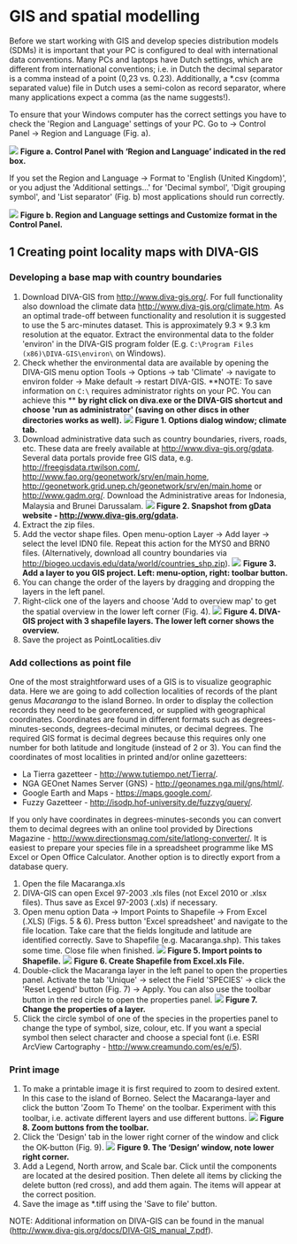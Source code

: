 GIS and spatial modelling
=========================
Before we start working with GIS and develop species distribution models (SDMs) it is important that your PC is configured to deal with 
international data conventions. Many PCs and laptops have Dutch settings, which are different from international conventions; i.e. in 
Dutch the decimal separator is a comma instead of a point (0,23 vs. 0.23). Additionally, a *.csv (comma separated value) file in Dutch 
uses a semi-colon as record separator, where many applications expect a comma (as the name suggests!).

To ensure that your Windows computer has the correct settings you have to check the 'Region and Language' settings of your PC. 
Go to → Control Panel → Region and Language (Fig. a).

![](fig_a.png)
**Figure a. Control Panel with ‘Region and Language’ indicated in the red box.**

If you set the Region and Language → Format to 'English (United Kingdom)', or you adjust the 'Additional settings...' for 'Decimal symbol', 
'Digit grouping symbol', and 'List separator' (Fig. b) most applications should run correctly.

![](fig_b.png)
**Figure b. Region and Language settings and Customize format in the Control Panel.**

1 Creating point locality maps with DIVA-GIS
----------------------------------------------
### Developing a base map with country boundaries

1. Download DIVA-GIS from http://www.diva-gis.org/. For full functionality also download the climate data http://www.diva-gis.org/climate.htm. 
   As an optimal trade-off between functionality and resolution it is suggested to use the 5 arc-minutes dataset. This is approximately 
   9.3 × 9.3 km resolution at the equator. Extract the environmental data to the folder 'environ' in the DIVA-GIS program folder 
   (E.g. `C:\Program Files (x86)\DIVA-GIS\environ\` on Windows).
2. Check whether the environmental data are available by opening the DIVA-GIS menu option Tools → Options → tab 'Climate' → navigate to environ 
   folder → Make default → restart DIVA-GIS. **NOTE: To save information on `C:\` requires administrator rights on your PC. You can achieve this **
   **by right click on diva.exe or the DIVA-GIS shortcut and choose 'run as administrator' (saving on other discs in other directories works as well).**
   ![](fig_1.png)
   **Figure 1. Options dialog window; climate tab.**
3. Download administrative data such as country boundaries, rivers, roads, etc. These data are freely available at http://www.diva-gis.org/gdata. 
   Several data portals provide free GIS data, e.g. http://freegisdata.rtwilson.com/, http://www.fao.org/geonetwork/srv/en/main.home, 
   http://geonetwork.grid.unep.ch/geonetwork/srv/en/main.home or http://www.gadm.org/. Download the Administrative areas for Indonesia, Malaysia and 
   Brunei Darussalam.
   ![](fig_2.png)
   **Figure 2. Snapshot from gData website - http://www.diva-gis.org/gdata.**
4. Extract the zip files.
5. Add the vector shape files. Open menu-option Layer → Add layer → select the level IDN0 file. Repeat this action for the MYS0 and BRN0 files. 
   (Alternatively, download all country boundaries via http://biogeo.ucdavis.edu/data/world/countries_shp.zip).
   ![](fig_3.png)
   **Figure 3. Add a layer to you GIS project. Left: menu-option, right: toolbar button.**
6. You can change the order of the layers by dragging and dropping the layers in the left panel. 
7. Right-click one of the layers and choose 'Add to overview map' to get the spatial overview in the lower left corner (Fig. 4).
   ![](fig_4.png)
   **Figure 4. DIVA-GIS project with 3 shapefile layers. The lower left corner shows the overview.**
8. Save the project as PointLocalities.div

### Add collections as point file

One of the most straightforward uses of a GIS is to visualize geographic data. Here we are going to add collection localities of records of the plant 
genus _Macaranga_ to the island Borneo. In order to display the collection records they need to be georeferenced, or supplied with geographical 
coordinates. Coordinates are found in different formats such as degrees-minutes-seconds, degrees-decimal minutes, or decimal degrees. The required GIS 
format is decimal degrees because this requires only one number for both latitude and longitude (instead of 2 or 3). You can find the coordinates of 
most localities in printed and/or online gazetteers:

- La Tierra gazetteer - http://www.tutiempo.net/Tierra/.
- NGA GEOnet Names Server (GNS) - http://geonames.nga.mil/gns/html/.
- Google Earth and Maps - https://maps.google.com/.
- Fuzzy Gazetteer - http://isodp.hof-university.de/fuzzyg/query/.

If you only have coordinates in degrees-minutes-seconds you can convert them to decimal degrees with an online tool provided by Directions 
Magazine - http://www.directionsmag.com/site/latlong-converter/. It is easiest to prepare your species file in a spreadsheet programme like MS Excel or 
Open Office Calculator. Another option is to directly export from a database query.

1. Open the file Macaranga.xls
2. DIVA-GIS can open Excel 97-2003 .xls files (not Excel 2010 or .xlsx files). Thus save as Excel 97-2003 (.xls) if necessary.
3. Open menu option Data → Import Points to Shapefile → From Excel (.XLS) (Figs. 5 & 6). Press button 'Excel spreadsheet' and navigate to the file 
   location. Take care that the fields longitude and latitude are identified correctly. Save to Shapefile (e.g. Macaranga.shp). This takes some time. 
   Close file when finished.
   ![](fig_5.png)
   **Figure 5. Import points to Shapefile.**
   ![](fig_6.png)
   **Figure 6. Create Shapefile from Excel.xls File.**
4. Double-click the Macaranga layer in the left panel to open the properties panel. Activate the tab 'Unique' → select the Field 'SPECIES' → click 
   the 'Reset Legend' button (Fig. 7) → Apply. You can also use the toolbar button in the red circle to open the properties panel.
   ![](fig_7.png)
   **Figure 7. Change the properties of a layer.**
5. Click the circle symbol of one of the species in the properties panel to change the type of symbol, size, colour, etc. If you want a special 
   symbol then select character and choose a special font (i.e. ESRI ArcView Cartography - http://www.creamundo.com/es/e/5).

### Print image

1. To make a printable image it is first required to zoom to desired extent. In this case to the island of Borneo. Select the Macaranga-layer and 
   click the button 'Zoom To Theme' on the toolbar. Experiment with this toolbar, i.e. activate different layers and use different buttons.
   ![](fig_8.png)
   **Figure 8. Zoom buttons from the toolbar.**
2. Click the 'Design' tab in the lower right corner of the window and click the OK-button (Fig. 9).
   ![](fig_9.png)
   **Figure 9. The ‘Design’ window, note lower right corner.**
3. Add a Legend, North arrow, and Scale bar. Click until the components are located at the desired position. Then delete all items by clicking the 
   delete button (red cross), and add them again. The items will appear at the correct position.
4. Save the image as *.tiff using the 'Save to file' button. 

NOTE:  Additional information on DIVA-GIS can be found in the manual (http://www.diva-gis.org/docs/DIVA-GIS_manual_7.pdf).